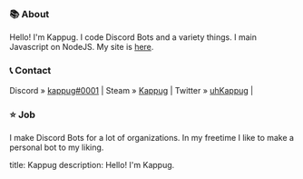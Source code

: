 ### 📚 About
Hello! I'm Kappug. I code Discord Bots and a variety things. I main Javascript on NodeJS. My site is [here](https://kappug.github.io).

### 📞 Contact
Discord » [kappug#0001](https://discord.gg/bdTp5RZUK4) |
Steam » [Kappug](https://steamcommunity.com/id/kappug) |
Twitter » [uhKappug](https://twitter.com/uhKappug) |

### ⭐ Job
I make Discord Bots for a lot of organizations. In my freetime I like to make a personal bot to my liking.

title: Kappug
description: Hello! I'm Kappug.
